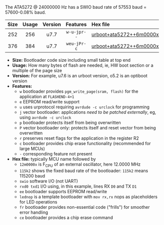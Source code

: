 The ATA5272 @ 24000000 Hz has a SWIO baud rate of 57553 baud = 57600-0.08% baud.

|Size|Usage|Version|Features|Hex file|
|:-:|:-:|:-:|:-:|:--|
|252|256|u7.7|`w-u-jpr--`|[urboot+ata5272++6m0000x+++14k4_swio_rxb0_txb1_lednop.hex](https://raw.githubusercontent.com/stefanrueger/urboot.hex/main/mcus/ata5272/external_oscillator/fcpu++6m0000_Hz/br+++14k4_bps/urboot+ata5272++6m0000x+++14k4_swio_rxb0_txb1_lednop.hex)|
|376|384|u7.7|`weu-jPr-c`|[urboot+ata5272++6m0000x+++14k4_swio_rxb0_txb1_ee_lednop_fr_ce.hex](https://raw.githubusercontent.com/stefanrueger/urboot.hex/main/mcus/ata5272/external_oscillator/fcpu++6m0000_Hz/br+++14k4_bps/urboot+ata5272++6m0000x+++14k4_swio_rxb0_txb1_ee_lednop_fr_ce.hex)|

- **Size:** Bootloader code size including small table at top end
- **Usage:** How many bytes of flash are needed, ie, HW boot section or a multiple of the page size
- **Version:** For example, u7.6 is an urboot version, o5.2 is an optiboot version
- **Features:**
  + `w` bootloader provides `pgm_write_page(sram, flash)` for the application at `FLASHEND-4+1`
  + `e` EEPROM read/write support
  + `u` uses urprotocol requiring `avrdude -c urclock` for programming
  + `j` vector bootloader: applications *need to be patched externally*, eg, using `avrdude -c urclock`
  + `p` bootloader protects itself from being overwritten
  + `P` vector bootloader only: protects itself and reset vector from being overwritten
  + `r` preserves reset flags for the application in the register R2
  + `c` bootloader provides chip erase functionality (recommended for large MCUs)
  + `-` corresponding feature not present
- **Hex file:** typically MCU name followed by
  + `12m0000x` is F<sub>CPU</sub> of an external oscillator, here 12.0000 MHz
  + `115k2` shows the fixed baud rate of the bootloader: `115k2` means 115200 baud
  + `swio` software I/O (not UART)
  + `rxd0 txd1` I/O using, in this example, lines RX `D0` and TX `D1`
  + `ee` bootloader supports EEPROM read/write
  + `lednop` is a template bootloader with `mov rx,rx` nops as placeholders for LED operations
  + `fr` bootloader provides non-essential code ("frills") for smoother error handling
  + `ce` bootloader provides a chip erase command
